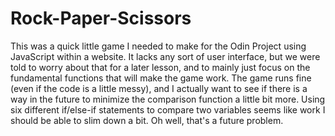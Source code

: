 # Rock-Paper-Scissors

This was a quick little game I needed to make for the Odin Project
using JavaScript within a website. It lacks any sort of user interface,
but we were told to worry about that for a later lesson, and to mainly
just focus on the fundamental functions that will make the game work.
The game runs fine (even if the code is a little messy), and I actually
want to see if there is a way in the future to minimize the comparison
function a little bit more. Using six different if/else-if statements to
compare two variables seems like work I should be able to slim down a bit.
Oh well, that's a future problem.